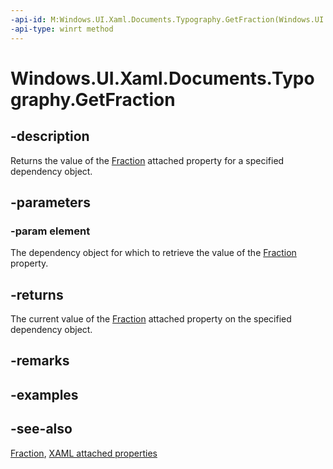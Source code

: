 ```yaml
---
-api-id: M:Windows.UI.Xaml.Documents.Typography.GetFraction(Windows.UI.Xaml.DependencyObject)
-api-type: winrt method
---
```


<!-- Method syntax
public Windows.UI.Xaml.FontFraction GetFraction(Windows.UI.Xaml.DependencyObject element)
-->

# Windows.UI.Xaml.Documents.Typography.GetFraction

## -description
Returns the value of the [Fraction](typography_fraction.md) attached property for a specified dependency object.



## -parameters
### -param element
The dependency object for which to retrieve the value of the [Fraction](typography_fraction.md) property.

## -returns
The current value of the [Fraction](typography_fraction.md) attached property on the specified dependency object.

## -remarks

## -examples

## -see-also

[Fraction](typography_fraction.md), [XAML attached properties](/windows/uwp/xaml-platform/attached-properties-overview)
